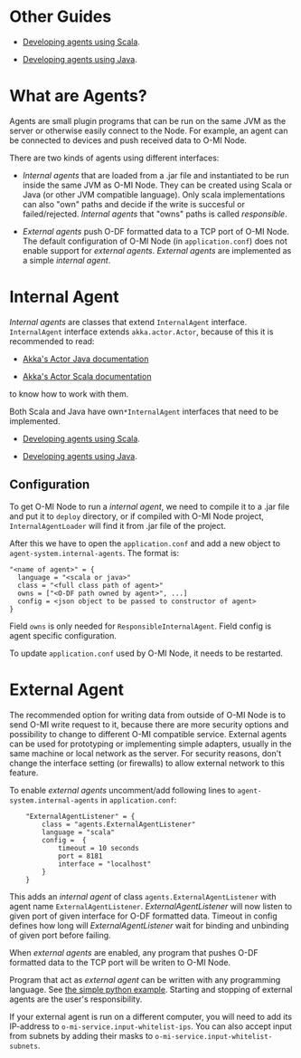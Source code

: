 Other Guides
============

* [Developing agents using Scala](https://github.com/AaltoAsia/O-MI/blob/development/ScalaAgentDeveloperGuide.md).

* [Developing agents using Java](https://github.com/AaltoAsia/O-MI/blob/development/JavaAgentDeveloperGuide.md).

What are Agents?
================

Agents are small plugin programs that can be run on the same JVM as the server or otherwise easily connect to the Node. For example, an agent can be connected to devices and push received data to O-MI Node. 

There are two kinds of agents using different interfaces: 

- *Internal agents* that are loaded from a .jar file and instantiated to be run 
inside the same JVM as O-MI Node. They can be created using Scala or Java (or other JVM compatible language). Only
scala implementations can also "own" paths and decide if the write is succesful or failed/rejected. *Internal agents* that "owns" paths is called *responsible*.

- *External agents* push O-DF formatted data to a TCP port of 
O-MI Node. The default configuration of O-MI Node (in `application.conf`) does not 
enable support for *external agents*. *External agents* are implemented as a simple *internal agent*.


Internal Agent 
================

*Internal agents* are classes that extend `InternalAgent` interface. 
`InternalAgent` interface extends `akka.actor.Actor`, because of this it is
recommended to read:

* [Akka's Actor Java documentation](http://doc.akka.io/docs/akka/2.4/java/untyped-actors.html)

* [Akka's Actor Scala documentation](http://doc.akka.io/docs/akka/2.4/scala/actors.html)

to know how to work with them.

Both Scala and Java have own`*InternalAgent` interfaces that need to be implemented.

* [Developing agents using Scala](https://github.com/AaltoAsia/O-MI/blob/development/ScalaAgentDeveloperGuide.md).

* [Developing agents using Java](https://github.com/AaltoAsia/O-MI/blob/development/JavaAgentDeveloperGuide.md).

Configuration
------

To get O-MI Node to run a  *internal agent*, we need to compile it to a .jar
file and put it to `deploy` directory, or if compiled with O-MI Node project, `InternalAgentLoader`
will find it from .jar file of the project.

After this we have to open the `application.conf` and add a new object to
`agent-system.internal-agents`. The format is: 

```
"<name of agent>" = {
  language = "<scala or java>"
  class = "<full class path of agent>"
  owns = ["<O-DF path owned by agent>", ...]
  config = <json object to be passed to constructor of agent> 
}
```

Field `owns` is only needed for `ResponsibleInternalAgent`.
Field config is agent specific configuration.

To update `application.conf` used by O-MI Node, it needs to be restarted. 

External Agent
==============

The recommended option for writing data from outside of O-MI Node is to send O-MI write request to it, because there are more security options and possibility to change to different O-MI compatible service. External agents can be used for prototyping or implementing simple adapters, usually in the same machine or local network as the server. For security reasons, don't change the interface setting (or firewalls) to allow external network to this feature.

To enable *external agents* uncomment/add following lines to `agent-system.internal-agents` in `application.conf`: 

```
    "ExternalAgentListener" = {
        class = "agents.ExternalAgentListener"
        language = "scala"
        config =  {
            timeout = 10 seconds
            port = 8181
            interface = "localhost"
        }
    }
```

This adds an *internal agent* of class `agents.ExternalAgentListener` with agent name 
`ExternalAgentListener`. *ExternalAgentListener* will now listen to 
given port of given interface for O-DF formatted data. Timeout in config 
defines how long will *ExternalAgentListener* wait for binding and unbinding of
given port before failing.

When *external agents* are enabled, any program that pushes O-DF formatted data to the TCP
port will be writen to O-MI Node.  

Program that act as *external agent* can be written with any programming language. See
[the simple python example](https://github.com/AaltoAsia/O-MI/blob/master/tools/agentExample.py).
Starting and stopping of external agents are the user's responsibility.

If your external agent is run on a different computer, you will need to add its IP-address to
`o-mi-service.input-whitelist-ips`. You can also accept input from subnets by adding their masks to
`o-mi-service.input-whitelist-subnets`.



